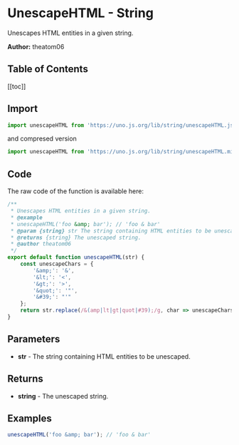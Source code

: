 # UnescapeHTML - String
Unescapes HTML entities in a given string.

**Author:** theatom06

## Table of Contents
[[toc]]

## Import 

```js
import unescapeHTML from 'https://uno.js.org/lib/string/unescapeHTML.js';
```
and compresed version
```js
import unescapeHTML from 'https://uno.js.org/lib/string/unescapeHTML.min.js';
```

## Code
The raw code of the function is available here:
```js
/**
 * Unescapes HTML entities in a given string.
 * @example
 * unescapeHTML('foo &amp; bar'); // 'foo & bar'
 * @param {string} str The string containing HTML entities to be unescaped.
 * @returns {string} The unescaped string.
 * @author theatom06
 */
export default function unescapeHTML(str) {
    const unescapeChars = {
        '&amp;': '&',
        '&lt;': '<',
        '&gt;': '>',
        '&quot;': '"',
        '&#39;': "'"
    };
    return str.replace(/&(amp|lt|gt|quot|#39);/g, char => unescapeChars[char]);
}
```

## Parameters
* **str** - The string containing HTML entities to be unescaped.


## Returns
* **string** - The unescaped string.


## Examples
```js
unescapeHTML('foo &amp; bar'); // 'foo & bar'

```